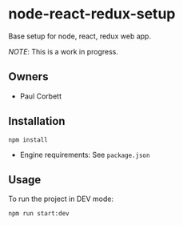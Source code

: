 # node-react-redux-setup

Base setup for node, react, redux web app.

*NOTE*: This is a work in progress. 

## Owners

* Paul Corbett

## Installation

	npm install

* Engine requirements: See `package.json`

## Usage

To run the project in DEV mode:

	npm run start:dev
